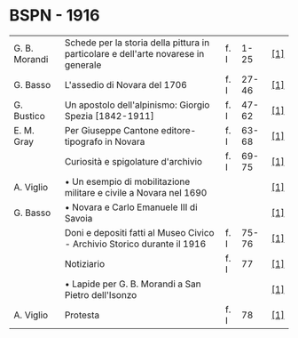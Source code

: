 # BSPN - 1916

<table>
    <tr>
        <td>G. B. Morandi</td>
        <td>Schede per la storia della pittura in particolare e dell'arte novarese in generale</td>
        <td>f. I</td>
        <td>1-25</td>
        <td><a href="https://en.calameo.com/read/007260735198e854caa54">[1]</a></td>
    </tr>
    <tr>
        <td>G. Basso</td>
        <td>L'assedio di Novara del 1706</td>
        <td>f. I</td>
        <td>27-46</td>
        <td><a href="https://en.calameo.com/read/007260735198e854caa54">[1]</a></td>
    </tr>
    <tr>
        <td>G. Bustico</td>
        <td>Un apostolo dell'alpinismo: Giorgio Spezia [1842-1911]</td>
        <td>f. I</td>
        <td>47-62</td>
        <td><a href="https://en.calameo.com/read/007260735198e854caa54">[1]</a></td>
    </tr>
    <tr>
        <td>E. M. Gray</td>
        <td>Per Giuseppe Cantone editore-tipografo in Novara</td>
        <td>f. I</td>
        <td>63-68</td>
        <td><a href="https://en.calameo.com/read/007260735198e854caa54">[1]</a></td>
    </tr>
    <tr>
        <td></td>
        <td>Curiosità e spigolature d'archivio</td>
        <td>f. I</td>
        <td>69-75</td>
        <td><a href="https://en.calameo.com/read/007260735198e854caa54">[1]</a></td>
    </tr>
    <tr>
        <td>A. Viglio</td>
        <td>• Un esempio di mobilitazione militare e civile a Novara nel 1690</td>
        <td></td>
        <td></td>
        <td><a href="https://en.calameo.com/read/007260735198e854caa54">[1]</a></td>
    </tr>
    <tr>
        <td>G. Basso</td>
        <td>• Novara e Carlo Emanuele III di Savoia</td>
        <td></td>
        <td></td>
        <td><a href="https://en.calameo.com/read/007260735198e854caa54">[1]</a></td>
    </tr>
    <tr>
        <td></td>
        <td>Doni e depositi fatti al Museo Civico - Archivio Storico durante il 1916</td>
        <td>f. I</td>
        <td>75-76</td>
        <td><a href="https://en.calameo.com/read/007260735198e854caa54">[1]</a></td>
    </tr>
    <tr>
        <td></td>
        <td>Notiziario</td>
        <td>f. I</td>
        <td>77</td>
        <td><a href="https://en.calameo.com/read/007260735198e854caa54">[1]</a></td>
    </tr>
    <tr>
        <td></td>
        <td>• Lapide per G. B. Morandi a San Pietro dell'Isonzo</td>
        <td></td>
        <td></td>
        <td><a href="https://en.calameo.com/read/007260735198e854caa54">[1]</a></td>
    </tr>
    <tr>
        <td>A. Viglio</td>
        <td>Protesta</td>
        <td>f. I</td>
        <td>78</td>
        <td><a href="https://en.calameo.com/read/007260735198e854caa54">[1]</a></td>
    </tr>
</table>